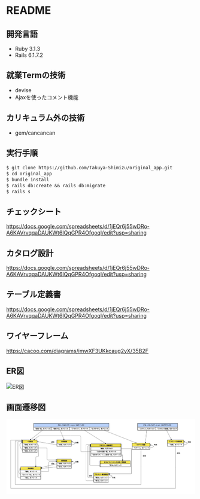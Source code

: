 # README

## 開発言語
- Ruby 3.1.3
- Rails 6.1.7.2

## 就業Termの技術
- devise
- Ajaxを使ったコメント機能

## カリキュラム外の技術
- gem/cancancan

## 実行手順
````
$ git clone https://github.com/Takuya-Shimizu/original_app.git
$ cd original_app
$ bundle install
$ rails db:create && rails db:migrate
$ rails s
````

## チェックシート
https://docs.google.com/spreadsheets/d/1jEQr6j55wDRo-A6KAVrvqqaDAUKWt6IQqGPR4OfgoqI/edit?usp=sharing

## カタログ設計
https://docs.google.com/spreadsheets/d/1jEQr6j55wDRo-A6KAVrvqqaDAUKWt6IQqGPR4OfgoqI/edit?usp=sharing

## テーブル定義書
https://docs.google.com/spreadsheets/d/1jEQr6j55wDRo-A6KAVrvqqaDAUKWt6IQqGPR4OfgoqI/edit?usp=sharing

## ワイヤーフレーム
https://cacoo.com/diagrams/imwXF3UKkcaug2yX/35B2F

## ER図
![ER図](img/ER図.png)

## 画面遷移図
![画面遷移図](img/画面遷移図.png)